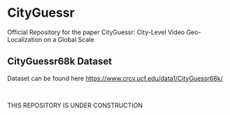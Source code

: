 # CityGuessr
Official Repository for the paper CityGuessr: City-Level Video Geo-Localization on a Global Scale

## CityGuessr68k Dataset
Dataset can be found here https://www.crcv.ucf.edu/data1/CityGuessr68k/

<br />

THIS REPOSITORY IS UNDER CONSTRUCTION
